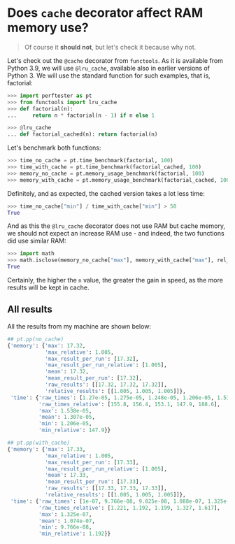 # Does `cache` decorator affect RAM memory use?

> Of course it **should not**, but let's check it because why not.

Let's check out the `@cache` decorator from `functools`. As it is available from Python 3.9, we will use `@lru_cache`, available also in earlier versions of Python 3. We will use the standard function for such examples, that is, factorial:

```python
>>> import perftester as pt
>>> from functools import lru_cache
>>> def factorial(n):
...     return n * factorial(n - 1) if n else 1

>>> @lru_cache
... def factorial_cached(n): return factorial(n)

```

Let's benchmark both functions:

```python
>>> time_no_cache = pt.time_benchmark(factorial, 100)
>>> time_with_cache = pt.time_benchmark(factorial_cached, 100)
>>> memory_no_cache = pt.memory_usage_benchmark(factorial, 100)
>>> memory_with_cache = pt.memory_usage_benchmark(factorial_cached, 100)

```

Definitely, and as expected, the cached version takes a lot less time:

```python
>>> time_no_cache["min"] / time_with_cache["min"] > 50
True

```

And as this the `@lru_cache` decorator does not use RAM but cache memory, we should not expect an increase RAM use - and indeed, the two functions did use similar RAM:


```python
>>> import math
>>> math.isclose(memory_no_cache["max"], memory_with_cache["max"], rel_tol=.01)
True

```

Certainly, the higher the `n` value, the greater the gain in speed, as the more results will be kept in cache.


## All results

All the results from my machine are shown below:

```python
## pt.pp(no_cache)
{'memory': {'max': 17.32,
            'max_relative': 1.005,
            'max_result_per_run': [17.32],
            'max_result_per_run_relative': [1.005],
            'mean': 17.32,
            'mean_result_per_run': [17.32],
            'raw_results': [[17.32, 17.32, 17.32]],
            'relative_results': [[1.005, 1.005, 1.005]]},
 'time': {'raw_times': [1.27e-05, 1.275e-05, 1.248e-05, 1.206e-05, 1.538e-05],
          'raw_times_relative': [155.8, 156.4, 153.1, 147.9, 188.6],
          'max': 1.538e-05,
          'mean': 1.307e-05,
          'min': 1.206e-05,
          'min_relative': 147.9}}

## pt.pp(with_cache)
{'memory': {'max': 17.33,
            'max_relative': 1.005,
            'max_result_per_run': [17.33],
            'max_result_per_run_relative': [1.005],
            'mean': 17.33,
            'mean_result_per_run': [17.33],
            'raw_results': [[17.33, 17.33, 17.33]],
            'relative_results': [[1.005, 1.005, 1.005]]},
 'time': {'raw_times': [1e-07, 9.766e-08, 9.825e-08, 1.088e-07, 1.325e-07],
          'raw_times_relative': [1.221, 1.192, 1.199, 1.327, 1.617],
          'max': 1.325e-07,
          'mean': 1.074e-07,
          'min': 9.766e-08,
          'min_relative': 1.192}}

```
